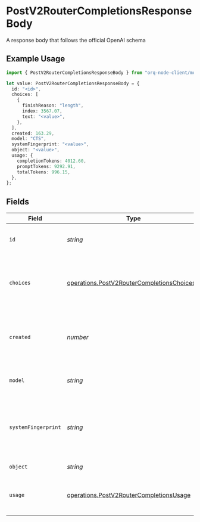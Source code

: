 # PostV2RouterCompletionsResponseBody

A response body that follows the official OpenAI schema

## Example Usage

```typescript
import { PostV2RouterCompletionsResponseBody } from "orq-node-client/models/operations";

let value: PostV2RouterCompletionsResponseBody = {
  id: "<id>",
  choices: [
    {
      finishReason: "length",
      index: 3567.07,
      text: "<value>",
    },
  ],
  created: 163.29,
  model: "CTS",
  systemFingerprint: "<value>",
  object: "<value>",
  usage: {
    completionTokens: 4012.60,
    promptTokens: 9292.91,
    totalTokens: 996.15,
  },
};
```

## Fields

| Field                                                                                                    | Type                                                                                                     | Required                                                                                                 | Description                                                                                              |
| -------------------------------------------------------------------------------------------------------- | -------------------------------------------------------------------------------------------------------- | -------------------------------------------------------------------------------------------------------- | -------------------------------------------------------------------------------------------------------- |
| `id`                                                                                                     | *string*                                                                                                 | :heavy_check_mark:                                                                                       | A unique identifier for the completion.                                                                  |
| `choices`                                                                                                | [operations.PostV2RouterCompletionsChoices](../../models/operations/postv2routercompletionschoices.md)[] | :heavy_check_mark:                                                                                       | The list of completion choices the model generated for the input prompt.                                 |
| `created`                                                                                                | *number*                                                                                                 | :heavy_check_mark:                                                                                       | The Unix timestamp (in seconds) of when the chat completion was created.                                 |
| `model`                                                                                                  | *string*                                                                                                 | :heavy_check_mark:                                                                                       | The model used for the chat completion.                                                                  |
| `systemFingerprint`                                                                                      | *string*                                                                                                 | :heavy_check_mark:                                                                                       | This fingerprint represents the backend configuration that the model runs with.                          |
| `object`                                                                                                 | *string*                                                                                                 | :heavy_check_mark:                                                                                       | The object type                                                                                          |
| `usage`                                                                                                  | [operations.PostV2RouterCompletionsUsage](../../models/operations/postv2routercompletionsusage.md)       | :heavy_check_mark:                                                                                       | Usage statistics for the completion request.                                                             |